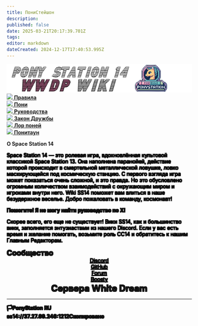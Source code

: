 ```yaml
---
title: ПониСтейшон
description: 
published: false
date: 2025-03-21T20:17:39.701Z
tags: 
editor: markdown
dateCreated: 2024-12-17T17:40:53.995Z
---
```


<div class="">
        <div class="flex page-col-content xs12 lg9 xl10 order-xs1">
          <div class="contents">
            <div>
              <center>
                <img src="/wwdpwikilogopony.png" class="try-cock">
              </center>
              <div class="maincontainer">
                <div class="buttoncontainer">
                  <!--<div>
                    <a href="/beginnersguide" class="icon-link is-internal-link is-valid-page">
                      <img src="https://wiki.ss14.su/main_page_icons/forbeginners_icon.png">
                      <b>Новичкам</b>
                    </a>
                  </div>-->
                  <div>
                    <a href="/ponystation/rules" class="icon-link is-internal-link is-valid-page">
                      <img src="https://wiki.ss14.su/main_page_icons/rule_icon.png">
                      <b>Правила</b>
                    </a>
                  </div>
                  <div>
                    <a href="/ponystation/roles" class="icon-link is-internal-link is-valid-page">
                      <img src="https://wiki.ss14.su/main_page_icons/roles_icon.png">
                      <b>Пони</b>
                    </a>
                  </div>
                  <div>
                    <a href="/guides" class="icon-link is-internal-link is-valid-page">
                      <img src="https://wiki.ss14.su/main_page_icons/guides_icon.png">
                      <b>Руководства</b>
                    </a>
                  </div>
                  <div>
                    <a href="https://wiki.wwdp.ee/ru/ponystation/ponylaw" class="icon-link is-internal-link is-valid-page">
                      <img src="https://wiki.ss14.su/main_page_icons/space_law_icon.png">
                      <b>Закон Дружбы</b>
                    </a>
                  </div>
                  <!--<div>
                    <a href="/gamemodes" class="icon-link is-internal-link is-valid-page">
                      <img src="https://wiki.ss14.su/main_page_icons/gamemodes_icon.png">
                      <b>Игровые режимы</b>
                    </a>
                  </div>-->
                  <div>
                    <a href="/ponystation/backstory" class="icon-link is-internal-link is-valid-page">
                      <img src="https://wiki.ss14.su/main_page_icons/nt_icon.png">
                      <b>Лор поней</b>
                    </a>
                  </div>
                  <div>
                    <a href="/ponystation/maps" class="icon-link is-external-link">
                      <img src="https://wiki.ss14.su/main_page_icons/maps_icon.png">
                      <b>Понитаун</b>
                    </a>
                  </div>
                </div>
                <div class="communitycontainer">
                  <div class="communitydesc">
                    <p>
                      <strong>О Space Station 14</strong>
                    </p>
                   <p style="text-shadow: -1px -1px 0 black, 1px -1px 0 black, -1px 1px 0 black, 1px 1px 0 black;">Space Station 14 — это ролевая игра, вдохновлённая культовой классикой Space Station 13. Она наполнена паранойей, действие которой происходит в смертельной металлической ловушке, ловко маскирующейся под космическую станцию. С первого взгляда игра может показаться очень сложной, и это правда. Но это обусловлено огромным количеством взаимодействий с окружающим миром и игроками внутри него. Wiki SS14 поможет вам влиться в наше безудержное веселье. Добро пожаловать в команду, космонавт!</p>
                  </div>
                  <div class="communitydesc">
                    <p style="text-shadow: -1px -1px 0 black, 1px -1px 0 black, -1px 1px 0 black, 1px 1px 0 black;">
                      <strong>Помогите! Я не могу найти руководство по X!</strong>
                    </p>
                    <p style="text-shadow: -1px -1px 0 black, 1px -1px 0 black, -1px 1px 0 black, 1px 1px 0 black;">Скорее всего, его еще не существует! Вики SS14, как и большинство вики, заполняется энтузиастами из нашего Discord. Если у вас есть время и желание помогать, возьмите роль СС14 и обратитесь к нашим Главным Редакторам.</p>
                  </div>
                  <div class="communitydesc" style="padding-bottom: 2px; width: 100%; text-shadow: -1px -1px 0 black, 1px -1px 0 black, -1px 1px 0 black, 1px 1px 0 black;">
                    <p style="font-size: 20px; padding: 0px; margin: 0px;">
                      <strong>Сообщество</strong>
                    </p>
                    <center>
                      <div class="community-div-flex">
                        <a class="fredoka-font" href="https://discord.gg/avwXNAsBgu" class="community-link is-external-link">
                      <div class="community-element">
                        Discord
                      </div>
                        </a>
                        <a class="fredoka-font" href="https://github.com/WWhiteDreamProject/wwdpublic" class="community-link is-external-link">
 											<div class="community-element">
												GitHub
                      </div>
                        </a>
                        <div class="new-string"></div>
                        <a class="fredoka-font" href="https://forum.wwdp.ee/" class="community-link is-external-link">
                      <div class="community-element">
                        Forum
                      </div>
                        </a>
                      <a class="fredoka-font" href="/boosty" class="community-link is-external-link"><div class="community-element">
                        Boosty
                      </div>
                        </a>
                      </div>
                    </center>
                  </div>
                </div>
              </div>
              <div></div>
              <!--<div class="multiversecont">
                <p>
                  <strong>Multiverse</strong>
                </p>
                <p>Впервые на нашем сервере? Для того, чтобы начать своё погружение в удивительный мир космической станции, прочитайте как начать играть с нами на <a href="" class="is-external-link" style="text-decoration: none!important;">сайте, которого пока нет.</a></p>
              </div>-->
<center><b style="text-shadow: -1px -1px 0 black, 1px -1px 0 black, -1px 1px 0 black, 1px 1px 0 black;"><font size="5">Сервера White Dream</font><b></center>
              <div></div>
              <hr>
              <div class="containerextra">
                <div class="servermenu">
                  <div style="text-shadow: -1px -1px 0 black, 1px -1px 0 black, -1px 1px 0 black, 1px 1px 0 black;">🏳️PonyStation RU</div>
                  <div>
                    <a class="is-external-link-r"><span id="copy">ss14://37.27.69.246:1212<span id="opov-copy">Скопировано</span></span></a>
                  </div>
                </div>
            <!--  До лучших времен...  <div class="servermenu">
                  <div>🏳️Wyrm EN</div>
                  <div>
                    <a class="is-external-link-r"><span id="copy">ss14://213.145.86.186:1212</span><span id="opov-copy">Скопировано</span></a>
                  </div>
                </div> -->